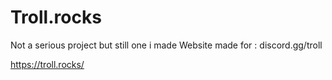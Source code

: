# Troll.rocks
Not a serious project but still one i made
Website made for : discord.gg/troll 

https://troll.rocks/
